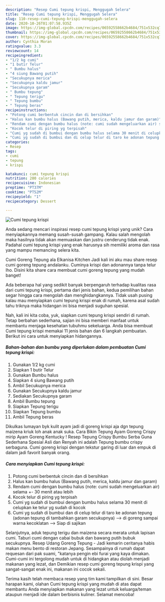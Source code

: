 ```yaml
---
description: "Resep Cumi tepung krispi, Menggugah Selera"
title: "Resep Cumi tepung krispi, Menggugah Selera"
slug: 110-resep-cumi-tepung-krispi-menggugah-selera
date: 2020-10-26T01:07:58.935Z
image: https://img-global.cpcdn.com/recipes/06592558662b4684/751x532cq70/cumi-tepung-krispi-foto-resep-utama.jpg
thumbnail: https://img-global.cpcdn.com/recipes/06592558662b4684/751x532cq70/cumi-tepung-krispi-foto-resep-utama.jpg
cover: https://img-global.cpcdn.com/recipes/06592558662b4684/751x532cq70/cumi-tepung-krispi-foto-resep-utama.jpg
author: Cynthia Moran
ratingvalue: 3.3
reviewcount: 14
recipeingredient:
- "1/2 kg cumi"
- "1 butir Telur"
- " Bumbu halus"
- "4 siung Bawang putih"
- "Secukupnya merica"
- "Secukupnya kaldu jamur"
- "Secukupnya garam"
- " Bumbu tepung"
- " Tepung terigu"
- " Tepung bumbu"
- " Tepung beras"
recipeinstructions:
- "Potong cumi berbentuk cincin dan di bersihkan"
- "Halus kan bumbu halus (Bawang putih, merica, kaldu jamur dan garam)"
- "Rendam cumi dengan bumbu halus (note: cumi sudah mengeluarkan air) selama +- 30 menit atau lebih"
- "Kocok telur di piring yg terpisah"
- "Cumi yg sudah di bumbui dengan bumbu halus selama 30 menit di celupkan ke telur yg sudah di kocok"
- "Cumi yg sudah di bumbui dan di celup telur di taro ke adonan tepung (adonan tepung di tambahkan garam secukupnya) —&gt; di goreng sampai warna kecoklatan —&gt; Siap di sajikan"
categories:
- Resep
tags:
- cumi
- tepung
- krispi

katakunci: cumi tepung krispi 
nutrition: 280 calories
recipecuisine: Indonesian
preptime: "PT37M"
cooktime: "PT52M"
recipeyield: "1"
recipecategory: Dessert

---
```



![Cumi tepung krispi](https://img-global.cpcdn.com/recipes/06592558662b4684/751x532cq70/cumi-tepung-krispi-foto-resep-utama.jpg)

Anda sedang mencari inspirasi resep cumi tepung krispi yang unik? Cara menyiapkannya memang susah-susah gampang. Kalau salah mengolah maka hasilnya tidak akan memuaskan dan justru cenderung tidak enak. Padahal cumi tepung krispi yang enak harusnya sih memiliki aroma dan rasa yang mampu memancing selera kita.

Cumi Goreng Tepung ala Elkanisa Kitchen Jadi kali ini aku mau share resep cumi goreng tepung andalanku. Cuminya krispi dan adonannya tanpa telur lho. Disini kita share cara membuat cumi goreng tepung yang mudah banget!

Ada beberapa hal yang sedikit banyak berpengaruh terhadap kualitas rasa dari cumi tepung krispi, pertama dari jenis bahan, kedua pemilihan bahan segar hingga cara mengolah dan menghidangkannya. Tidak usah pusing kalau mau menyiapkan cumi tepung krispi enak di rumah, karena asal sudah tahu triknya maka hidangan ini bisa menjadi suguhan spesial.


Nah, kali ini kita coba, yuk, siapkan cumi tepung krispi sendiri di rumah. Tetap berbahan sederhana, sajian ini bisa memberi manfaat untuk membantu menjaga kesehatan tubuhmu sekeluarga. Anda bisa membuat Cumi tepung krispi memakai 11 jenis bahan dan 6 langkah pembuatan. Berikut ini cara untuk menyiapkan hidangannya.

<!--inarticleads1-->

##### Bahan-bahan dan bumbu yang diperlukan dalam pembuatan Cumi tepung krispi:

1. Gunakan 1/2 kg cumi
1. Siapkan 1 butir Telur
1. Gunakan  Bumbu halus
1. Siapkan 4 siung Bawang putih
1. Ambil Secukupnya merica
1. Gunakan Secukupnya kaldu jamur
1. Sediakan Secukupnya garam
1. Ambil  Bumbu tepung
1. Siapkan  Tepung terigu
1. Siapkan  Tepung bumbu
1. Ambil  Tepung beras


Dikulkas lumayan byk kulit ayam jadi di goreng krispi aja dgn tepung maizena kriuk loh anak anak suka. Cara Bikin Tepung Ayam Goreng Crispy mirip Ayam Goreng Kentucky ! Resep Tepung Crispy Bumbu Serba Guna Sederhana Spesial Asli dan Renyah ini adalah Tepung bumbu crispy serbaguna. Cumi goreng krispi dengan tekstur garing di luar dan empuk di dalam jadi favorit banyak orang. 

<!--inarticleads2-->

##### Cara menyiapkan Cumi tepung krispi:

1. Potong cumi berbentuk cincin dan di bersihkan
1. Halus kan bumbu halus (Bawang putih, merica, kaldu jamur dan garam)
1. Rendam cumi dengan bumbu halus (note: cumi sudah mengeluarkan air) selama +- 30 menit atau lebih
1. Kocok telur di piring yg terpisah
1. Cumi yg sudah di bumbui dengan bumbu halus selama 30 menit di celupkan ke telur yg sudah di kocok
1. Cumi yg sudah di bumbui dan di celup telur di taro ke adonan tepung (adonan tepung di tambahkan garam secukupnya) —&gt; di goreng sampai warna kecoklatan —&gt; Siap di sajikan


Selanjutnya, aduk tepung terigu dan maizena secara merata untuk lapisan cumi. Taburi cumi dengan cabai bubuk dan bawang putih bubuk secukupnya. Resep Udang Goreng Tepung - Jadi kemarin ceritanya habis makan menu bento di restoran Jepang. Sesampainya di rumah dapat requesan dari pak suami, &#34;katanya pengin ebi furai yang kaya dimakan. Cumi-cumi ini tergolong mudah untuk di hidangkan atau diolah menjadi makanan yang lezat, dan Demikian resep cumi goreng tepung krispi yang sangat-sangat enak ini, makanan ini cocok sekali. 

Terima kasih telah membaca resep yang tim kami tampilkan di sini. Besar harapan kami, olahan Cumi tepung krispi yang mudah di atas dapat membantu Anda menyiapkan makanan yang lezat untuk keluarga/teman ataupun menjadi ide dalam berbisnis kuliner. Selamat mencoba!
